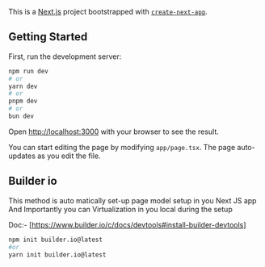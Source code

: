 This is a [Next.js](https://nextjs.org) project bootstrapped with [`create-next-app`](https://nextjs.org/docs/app/api-reference/cli/create-next-app).

## Getting Started

First, run the development server:

```bash
npm run dev
# or
yarn dev
# or
pnpm dev
# or
bun dev
```

Open [http://localhost:3000](http://localhost:3000) with your browser to see the result.

You can start editing the page by modifying `app/page.tsx`. The page auto-updates as you edit the file.

## Builder io

This method is auto matically set-up page model setup in you Next JS app
And Importantly you can Virtualization in you local during the setup

Doc:- [https://www.builder.io/c/docs/devtools#install-builder-devtools]

```bash
npm init builder.io@latest
#or
yarn init builder.io@latest
```
